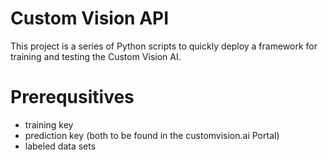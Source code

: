 # Custom Vision API

This project is a series of Python scripts to quickly deploy a framework for training and testing the Custom Vision AI.

# Prerequsitives
- training key
- prediction key (both to be found in the customvision.ai Portal)
- labeled data sets
